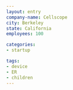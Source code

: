 ```yaml
---
layout: entry
company-name: Cellscope
city: Berkeley
state: California
employees: 100

categories:
- startup

tags: 
- device
- ER
- children
---
```

